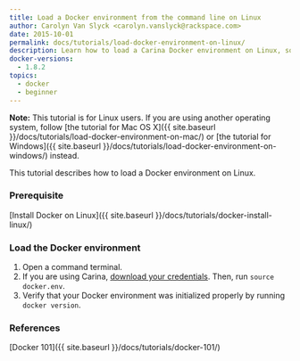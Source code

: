 ```yaml
---
title: Load a Docker environment from the command line on Linux
author: Carolyn Van Slyck <carolyn.vanslyck@rackspace.com>
date: 2015-10-01
permalink: docs/tutorials/load-docker-environment-on-linux/
description: Learn how to load a Carina Docker environment on Linux, so that you can work with your Docker cluster from the command line
docker-versions:
  - 1.8.2
topics:
  - docker
  - beginner
---
```


**Note:** This tutorial is for Linux users. If you are using another operating system, follow
[the tutorial for Mac OS X]({{ site.baseurl }}/docs/tutorials/load-docker-environment-on-mac/) or
[the tutorial for Windows]({{ site.baseurl }}/docs/tutorials/load-docker-environment-on-windows/) instead.

This tutorial describes how to load a Docker environment on Linux.

### Prerequisite

[Install Docker on Linux]({{ site.baseurl }}/docs/tutorials/docker-install-linux/)

### Load the Docker environment

1. Open a command terminal.
2. If you are using Carina, [download your credentials][get-cluster-creds].
    Then, run `source docker.env`.
3. Verify that your Docker environment was initialized properly by running `docker version`.

[get-cluster-creds]: {{site.baseurl}}/docs/references/carina-credentials/

### References
[Docker 101]({{ site.baseurl }}/docs/tutorials/docker-101/)
